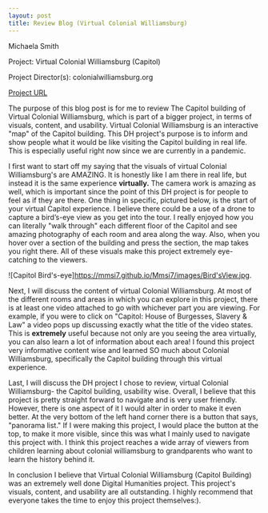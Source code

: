 ```yaml
---
layout: post
title: Review Blog (Virtual Colonial Williamsburg)
---
```

Michaela Smith

Project: Virtual Colonial Williamsburg (Capitol)

Project Director(s): colonialwilliamsburg.org 

[Project URL](http://virtualtours.colonialwilliamsburg.org/capitol/)

The purpose of this blog post is for me to review The Capitol building of Virtual Colonial Williamsburg, which is part of a bigger project, in terms of visuals, content, and usability. Virtual Colonial Williamsburg is an interactive "map" of the Capitol building. This DH project's purpose is to inform and show people what it would be like visiting the Capitol building in real life. This is especially useful right now since we are currently in a pandemic. 

I first want to start off my saying that the visuals of virtual Colonial Williamsburg's are AMAZING. It is honestly like I am there in real life, but instead it is the same experience **virtually.** The camera work is amazing as well, which is important since the point of this DH project is for people to feel as if they are there. One thing in specific, pictured below, is the start of your virtual Capitol experience. I believe there could be a use of a drone to capture a bird’s-eye view as you get into the tour. I really enjoyed how you can literally "walk through" each different floor of the Capitol and see amazing photography of each room and area along the way. Also, when you hover over a section of the building and press the section, the map takes you right there. All of these visuals make this project extremely eye-catching to the viewers.  

![Capitol Bird's-eye]https://mmsi7.github.io/Mmsi7/images/Bird'sView.jpg.


Next, I will discuss the content of virtual Colonial Williamsburg. At most of the different rooms and areas in which you can explore in this project, there is at least one video attached to go with whichever part you are viewing. For example, if you were to click on "Capitol: House of Burgesses, Slavery & Law" a video pops up discussing exactly what the title of the video states. This is **extremely** useful because not only are you seeing the area virtually, you can also learn a lot of information about each area! I found this project very informative content wise and learned SO much about Colonial Williamsburg, specifically the Capitol building through this virtual experience.

Last, I will discuss the DH project I chose to review, virtual Colonial Williamsburg- the Capitol building, usability wise. Overall, I believe that this project is pretty straight forward to navigate and is very user friendly. However, there is one aspect of it I would alter in order to make it even better. At the very bottom of the left hand corner there is a button that says, "panorama list." If I were making this project, I would place the button at the top, to make it more visible, since this was what I mainly used to navigate this project with. I think this project reaches a wide array of viewers from children learning about colonial williamsburg to grandparents who want to learn the history behind it. 

In conclusion I believe that Virtual Colonial Williamsburg (Capitol Building) was an extremely well done Digital Humanities project. This project's visuals, content, and usability are all outstanding. I highly recommend that everyone takes the time to enjoy this project themselves:). 
